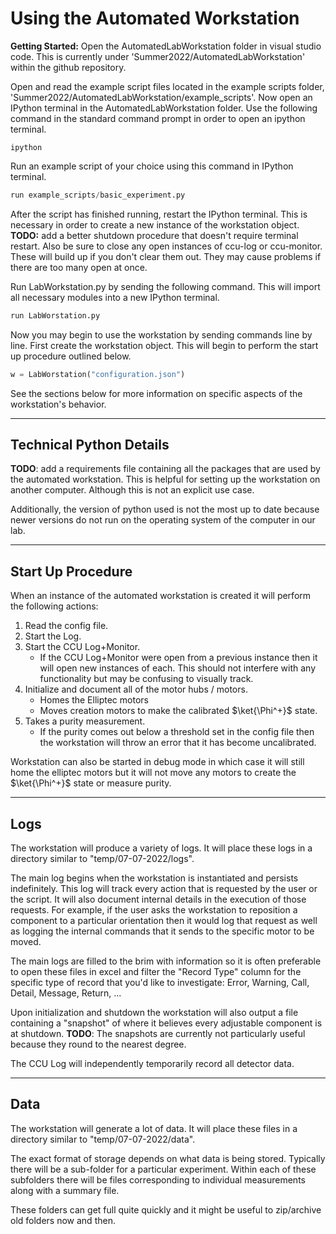 # Using the Automated Workstation
**Getting Started:**
Open the AutomatedLabWorkstation folder in visual studio code. This is currently under 'Summer2022/AutomatedLabWorkstation' within the github repository.

Open and read the example script files located in the example scripts folder, 'Summer2022/AutomatedLabWorkstation/example_scripts'. Now open an IPython terminal in the AutomatedLabWorkstation folder. Use the following command in the standard command prompt  in order to open an ipython terminal.
```
ipython
```

Run an example script of your choice using this command in IPython terminal.
```python
run example_scripts/basic_experiment.py
```

After the script has finished running, restart the IPython terminal. This is necessary in order to create a new instance of the workstation object. **TODO:** add a better shutdown procedure that doesn't require terminal restart.
Also be sure to close any open instances of ccu-log or ccu-monitor. These will build up if you don't clear them out. They may cause problems if there are too many open at once.

Run LabWorkstation.py by sending the following command. This will import all necessary modules into a new IPython terminal. 
```python
run LabWorstation.py
```

Now you may begin to use the workstation by sending commands line by line. First create the workstation object. This will begin to perform the start up procedure outlined below.
```python
w = LabWorstation("configuration.json")
```

See the sections below for more information on specific aspects of the workstation's behavior.

---

## Technical Python Details
**TODO**: add a requirements file containing all the packages that are used by the automated workstation. This is helpful for setting up the workstation on another computer. Although this is not an explicit use case.

Additionally, the version of python used is not the most up to date because newer versions do not run on the operating system of the computer in our lab.

---

## Start Up Procedure
When an instance of the automated workstation is created it will perform the following actions:
1. Read the config file.
2. Start the Log.
3. Start the CCU Log+Monitor.
    - If the CCU Log+Monitor were open from a previous instance then it will open new instances of each. This should not interfere with any functionality but may be confusing to visually track.
5. Initialize and document all of the motor hubs / motors.
    - Homes the Elliptec motors
    - Moves creation motors to make the calibrated $\ket{\Phi^+}$ state.
6. Takes a purity measurement.
    - If the purity comes out below a threshold set in the config file then the workstation will throw an error that it has become uncalibrated.

Workstation can also be started in debug mode in which case it will still home the elliptec motors but it will not move any motors to create the $\ket{\Phi^+}$ state or measure purity.

---

## Logs

The workstation will produce a variety of logs. It will place these logs in a directory similar to "temp/07-07-2022/logs".

The main log begins when the workstation is instantiated and persists indefinitely. This log will track every action that is requested by the user or the script. It will also document internal details in the execution of those requests. For example, if the user asks the workstation to reposition a component to a particular orientation then it would log that request as well as logging the internal commands that it sends to the specific motor to be moved.

The main logs are filled to the brim with information so it is often preferable to open these files in excel and filter the "Record Type" column for the specific type of record that you'd like to investigate: Error, Warning, Call, Detail, Message, Return, ...

Upon initialization and shutdown the workstation will also output a file containing a "snapshot" of where it believes every adjustable component is at shutdown. **TODO**: The snapshots are currently not particularly useful because they round to the nearest degree.

The CCU Log will independently temporarily record all detector data.

---

## Data

The workstation will generate a lot of data. It will place these files in a directory similar to "temp/07-07-2022/data". 

The exact format of storage depends on what data is being stored. Typically there will be a sub-folder for a particular experiment. Within each of these subfolders there will be files corresponding to individual measurements along with a summary file.

These folders can get full quite quickly and it might be useful to zip/archive old folders now and then.




